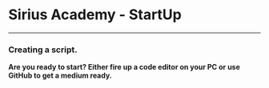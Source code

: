 # Sirius Academy - StartUp

---

### Creating a script.

**Are you ready to start? Either fire up a code editor on your PC or use GitHub to get a medium ready.**
